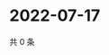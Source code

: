 # 2022-07-17

共 0 条

<!-- BEGIN WEIBO -->
<!-- 最后更新时间 Sun Jul 17 2022 22:00:52 GMT+0800 (China Standard Time) -->

<!-- END WEIBO -->
